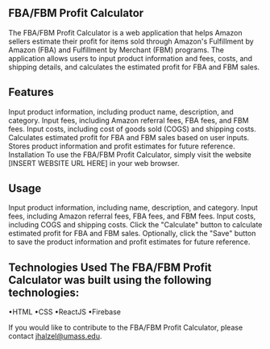 FBA/FBM Profit Calculator
-------------------------

The FBA/FBM Profit Calculator is a web application that helps Amazon sellers estimate their profit for items sold through Amazon's Fulfillment by Amazon (FBA) and Fulfillment by Merchant (FBM) programs. The application allows users to input product information and fees, costs, and shipping details, and calculates the estimated profit for FBA and FBM sales.

Features
--------

Input product information, including product name, description, and category.
Input fees, including Amazon referral fees, FBA fees, and FBM fees.
Input costs, including cost of goods sold (COGS) and shipping costs.
Calculates estimated profit for FBA and FBM sales based on user inputs.
Stores product information and profit estimates for future reference.
Installation
To use the FBA/FBM Profit Calculator, simply visit the website [INSERT WEBSITE URL HERE] in your web browser.

Usage
-----
Input product information, including name, description, and category.
Input fees, including Amazon referral fees, FBA fees, and FBM fees.
Input costs, including COGS and shipping costs.
Click the "Calculate" button to calculate estimated profit for FBA and FBM sales.
Optionally, click the "Save" button to save the product information and profit estimates for future reference.


Technologies Used
The FBA/FBM Profit Calculator was built using the following technologies:
-------------------------------------------------------------------------

•HTML
•CSS
•ReactJS
•Firebase

If you would like to contribute to the FBA/FBM Profit Calculator, please contact jhalzel@umass.edu.
